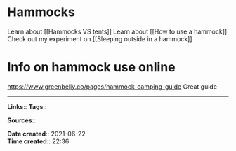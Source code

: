 
# Hammocks

Learn about [[Hammocks VS tents]]
Learn about [[How to use a hammock]]
Check out my experiment on [[Sleeping outside in a hammock]]

# Info on hammock use online
https://www.greenbelly.co/pages/hammock-camping-guide
Great guide

---
**Links**:: 
**Tags**:: 

**Sources**::

**Date created**:: 2021-06-22  
**Time created**:: 22:36